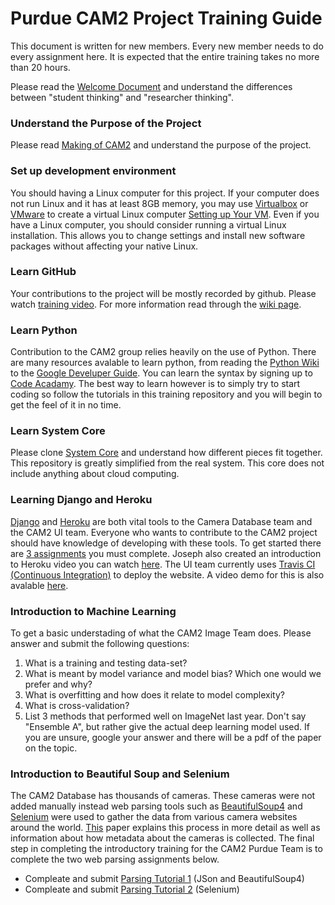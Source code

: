 # Purdue CAM2 Project Training Guide

This document is written for new members. Every new member needs to do every assignment here. 
It is expected that the entire training takes no more than 20 hours.

Please read the [Welcome Document](https://docs.google.com/document/d/1exaJDYxN_hc9c_pgZlogo75A3Qo58ppXv6uyqHY2-28/edit?usp=sharing)
and understand the differences between "student thinking" and "researcher thinking".

### Understand the Purpose of the Project

Please read [Making of CAM2](https://engineering.purdue.edu/HELPS/Publications/papers/GlobalSIP2015.pdf) and understand the purpose of the project.

### Set up development environment

You should having a Linux computer for this project. If your computer does not run Linux and it has at least 8GB memory, 
you may use [Virtualbox](https://www.virtualbox.org/wiki/Downloads) or 
[VMware](http://www.vmware.com/products/player/playerpro-evaluation.html) to create a virtual Linux computer 
[Setting up Your VM](https://github.com/PurdueCAM2Project/Training/wiki/Setting-Up-a-Ubuntu-VM). Even if you have a Linux computer, you
should consider running a virtual Linux installation. This allows you to change settings and install new software packages without
affecting your native Linux.

### Learn GitHub

Your contributions to the project will be mostly recorded by github. Please watch [training video](https://www.youtube.com/playlist?list=PL_DUEaCnbkZCI8IMXYVhYGupSHjPVBY1i). For more information read through the [wiki page](https://github.com/PurdueCAM2Project/Training/wiki/%5BGuide%5D-Git-and-GitHub).

### Learn Python

Contribution to the CAM2 group relies heavily on the use of Python. There are many resources avalable to learn python, from reading the [Python Wiki](https://wiki.python.org/moin/BeginnersGuide) to the [Google Develuper Guide](https://developers.google.com/edu/python/introduction). You can learn the syntax by signing up to [Code Acadamy](https://www.codecademy.com/learn/python). The best way to learn however is to simply try to start coding so follow the tutorials in this training repository and you will begin to get the feel of it in no time.

### Learn System Core

Please clone [System Core](https://github.com/PurdueCAM2Project/SystemCore) and understand how different pieces fit together. This repository is greatly simplified from the real system. This core does not include anything about cloud computing.

### Learning Django and Heroku

[Django](https://developer.mozilla.org/en-US/docs/Learn/Server-side/Django/Introduction) and [Heroku](https://www.heroku.com/) are both vital tools to the Camera Database team and the CAM2 UI team. Everyone who wants to contribute to the CAM2 project should have knowledge of developing with these tools. To get started there are [3 assignments](https://github.com/PurdueCAM2Project/Training/wiki/Django-and-Heroku-Assignment) you must complete. Joseph also created an introduction to Heroku video you can watch [here](https://drive.google.com/open?id=0B3Blc1_VMKTpSno0VmljdDAtR00). The UI team currently uses [Travis CI (Continuous Integration)](https://travis-ci.org/) to deploy the website. A video demo for this is also avalable [here](https://drive.google.com/open?id=0B3Blc1_VMKTpREdDaGFTMWlWMmc).

### Introduction to Machine Learning

To get a basic understading of what the CAM2 Image Team does. Please answer and submit the following questions:

1. What is a training and testing data-set?
2. What is meant by model variance and model bias? Which one would we prefer and why?
3. What is overfitting and how does it relate to model complexity? 
4. What is cross-validation?
5. List 3 methods that performed well on ImageNet last year. Don't say "Ensemble A", but rather give the actual deep learning model used. If you are unsure, google your answer and there will be a pdf of the paper on the topic.

### Introduction to Beautiful Soup and Selenium

The CAM2 Database has thousands of cameras. These cameras were not added manually instead web parsing tools such as [BeautifulSoup4](https://www.crummy.com/software/BeautifulSoup/bs4/doc/) and [Selenium](http://www.seleniumhq.org/) were used to gather the data from various camera websites around the world. [This](https://drive.google.com/open?id=0B3Blc1_VMKTpUHlEdFFEb0pLaUE) paper explains this process in more detail as well as information about how metadata about the cameras is collected. The final step in completing the introductory training for the CAM2 Purdue Team is to complete the two web parsing assignments below.

- Compleate and submit [Parsing Tutorial 1](https://github.com/PurdueCAM2Project/Training/wiki/Parsing-Tutorial-1) (JSon and BeautifulSoup4)
- Compleate and submit [Parsing Tutorial 2](https://github.com/PurdueCAM2Project/Training/wiki/Selenium-Assignment) (Selenium)
